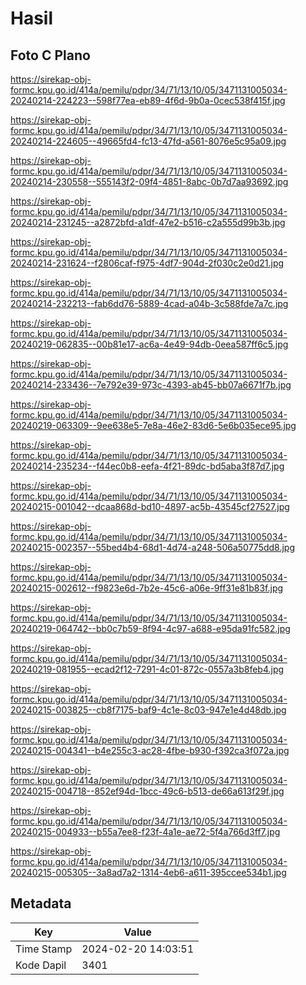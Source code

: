 # Hasil

## Foto C Plano

https://sirekap-obj-formc.kpu.go.id/414a/pemilu/pdpr/34/71/13/10/05/3471131005034-20240214-224223--598f77ea-eb89-4f6d-9b0a-0cec538f415f.jpg

https://sirekap-obj-formc.kpu.go.id/414a/pemilu/pdpr/34/71/13/10/05/3471131005034-20240214-224605--49665fd4-fc13-47fd-a561-8076e5c95a09.jpg

https://sirekap-obj-formc.kpu.go.id/414a/pemilu/pdpr/34/71/13/10/05/3471131005034-20240214-230558--555143f2-09f4-4851-8abc-0b7d7aa93692.jpg

https://sirekap-obj-formc.kpu.go.id/414a/pemilu/pdpr/34/71/13/10/05/3471131005034-20240214-231245--a2872bfd-a1df-47e2-b516-c2a555d99b3b.jpg

https://sirekap-obj-formc.kpu.go.id/414a/pemilu/pdpr/34/71/13/10/05/3471131005034-20240214-231624--f2806caf-f975-4df7-904d-2f030c2e0d21.jpg

https://sirekap-obj-formc.kpu.go.id/414a/pemilu/pdpr/34/71/13/10/05/3471131005034-20240214-232213--fab6dd76-5889-4cad-a04b-3c588fde7a7c.jpg

https://sirekap-obj-formc.kpu.go.id/414a/pemilu/pdpr/34/71/13/10/05/3471131005034-20240219-062835--00b81e17-ac6a-4e49-94db-0eea587ff6c5.jpg

https://sirekap-obj-formc.kpu.go.id/414a/pemilu/pdpr/34/71/13/10/05/3471131005034-20240214-233436--7e792e39-973c-4393-ab45-bb07a6671f7b.jpg

https://sirekap-obj-formc.kpu.go.id/414a/pemilu/pdpr/34/71/13/10/05/3471131005034-20240219-063309--9ee638e5-7e8a-46e2-83d6-5e6b035ece95.jpg

https://sirekap-obj-formc.kpu.go.id/414a/pemilu/pdpr/34/71/13/10/05/3471131005034-20240214-235234--f44ec0b8-eefa-4f21-89dc-bd5aba3f87d7.jpg

https://sirekap-obj-formc.kpu.go.id/414a/pemilu/pdpr/34/71/13/10/05/3471131005034-20240215-001042--dcaa868d-bd10-4897-ac5b-43545cf27527.jpg

https://sirekap-obj-formc.kpu.go.id/414a/pemilu/pdpr/34/71/13/10/05/3471131005034-20240215-002357--55bed4b4-68d1-4d74-a248-506a50775dd8.jpg

https://sirekap-obj-formc.kpu.go.id/414a/pemilu/pdpr/34/71/13/10/05/3471131005034-20240215-002612--f9823e6d-7b2e-45c6-a06e-9ff31e81b83f.jpg

https://sirekap-obj-formc.kpu.go.id/414a/pemilu/pdpr/34/71/13/10/05/3471131005034-20240219-064742--bb0c7b59-8f94-4c97-a688-e95da91fc582.jpg

https://sirekap-obj-formc.kpu.go.id/414a/pemilu/pdpr/34/71/13/10/05/3471131005034-20240219-081955--ecad2f12-7291-4c01-872c-0557a3b8feb4.jpg

https://sirekap-obj-formc.kpu.go.id/414a/pemilu/pdpr/34/71/13/10/05/3471131005034-20240215-003825--cb8f7175-baf9-4c1e-8c03-947e1e4d48db.jpg

https://sirekap-obj-formc.kpu.go.id/414a/pemilu/pdpr/34/71/13/10/05/3471131005034-20240215-004341--b4e255c3-ac28-4fbe-b930-f392ca3f072a.jpg

https://sirekap-obj-formc.kpu.go.id/414a/pemilu/pdpr/34/71/13/10/05/3471131005034-20240215-004718--852ef94d-1bcc-49c6-b513-de66a613f29f.jpg

https://sirekap-obj-formc.kpu.go.id/414a/pemilu/pdpr/34/71/13/10/05/3471131005034-20240215-004933--b55a7ee8-f23f-4a1e-ae72-5f4a766d3ff7.jpg

https://sirekap-obj-formc.kpu.go.id/414a/pemilu/pdpr/34/71/13/10/05/3471131005034-20240215-005305--3a8ad7a2-1314-4eb6-a611-395ccee534b1.jpg


## Metadata

| Key        | Value               |
| ---------- | ------------------- |
| Time Stamp | 2024-02-20 14:03:51 |
| Kode Dapil | 3401                |



